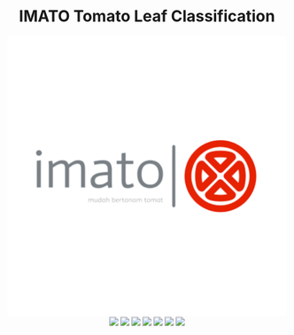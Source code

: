 <h1 align="center"> IMATO Tomato Leaf Classification</h1>
<div align="center">
<img src="./assets/imato.png">
</div>

<div align="center">
  <img src="https://img.shields.io/badge/TensorFlow-FF6F00.svg?style=for-the-badge&logo=TensorFlow&logoColor=white">
  <img src="https://img.shields.io/badge/Keras-D00000.svg?style=for-the-badge&logo=Keras&logoColor=white">
  <img src="https://img.shields.io/badge/Kaggle-20BEFF.svg?style=for-the-badge&logo=Kaggle&logoColor=white">
  <img src="https://img.shields.io/badge/Python-3776AB.svg?style=for-the-badge&logo=Python&logoColor=white">
  <img src="https://img.shields.io/badge/IBM%20Cloud-1261FE.svg?style=for-the-badge&logo=IBM-Cloud&logoColor=white">
  <img src="https://img.shields.io/badge/IBM-052FAD.svg?style=for-the-badge&logo=IBM&logoColor=white">
  <img src="https://img.shields.io/badge/Docker-2496ED.svg?style=for-the-badge&logo=Docker&logoColor=white">
</div>
